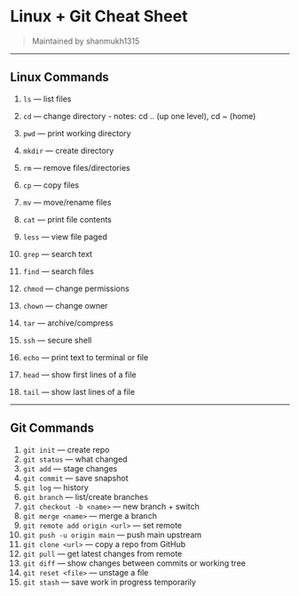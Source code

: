 # Linux + Git Cheat Sheet

> Maintained by shanmukh1315

---

## Linux Commands 

1. `ls` — list files  
2. `cd` — change directory     - notes: cd .. (up one level), cd ~ (home)

3. `pwd` — print working directory  
4. `mkdir` — create directory  
5. `rm` — remove files/directories  
6. `cp` — copy files  
7. `mv` — move/rename files  
8. `cat` — print file contents  
9. `less` — view file paged  
10. `grep` — search text  
11. `find` — search files  
12. `chmod` — change permissions  
13. `chown` — change owner  
14. `tar` — archive/compress  
15. `ssh` — secure shell  
16. `echo` — print text to terminal or file  
17. `head` — show first lines of a file  
18. `tail` — show last lines of a file  

---

## Git Commands 

1. `git init` — create repo  
2. `git status` — what changed  
3. `git add` — stage changes  
4. `git commit` — save snapshot  
5. `git log` — history  
6. `git branch` — list/create branches  
7. `git checkout -b <name>` — new branch + switch  
8. `git merge <name>` — merge a branch  
9. `git remote add origin <url>` — set remote  
10. `git push -u origin main` — push main upstream  
11. `git clone <url>` — copy a repo from GitHub  
12. `git pull` — get latest changes from remote  
13. `git diff` — show changes between commits or working tree  
14. `git reset <file>` — unstage a file  
15. `git stash` — save work in progress temporarily  

